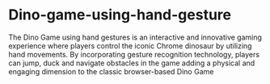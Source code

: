 # Dino-game-using-hand-gesture
The Dino Game using hand gestures is an interactive and innovative gaming experience where players control the iconic Chrome dinosaur by utilizing hand movements. By incorporating gesture recognition technology, players can jump, duck and navigate obstacles in the game adding a physical and engaging dimension to the classic browser-based Dino Game
